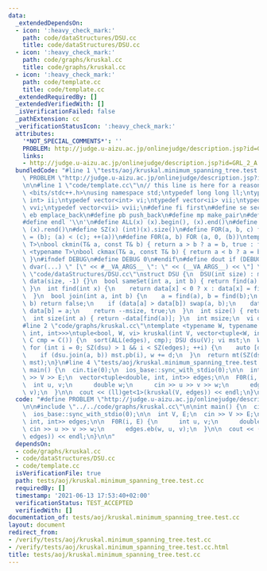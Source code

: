 ```yaml
---
data:
  _extendedDependsOn:
  - icon: ':heavy_check_mark:'
    path: code/dataStructures/DSU.cc
    title: code/dataStructures/DSU.cc
  - icon: ':heavy_check_mark:'
    path: code/graphs/kruskal.cc
    title: code/graphs/kruskal.cc
  - icon: ':heavy_check_mark:'
    path: code/template.cc
    title: code/template.cc
  _extendedRequiredBy: []
  _extendedVerifiedWith: []
  _isVerificationFailed: false
  _pathExtension: cc
  _verificationStatusIcon: ':heavy_check_mark:'
  attributes:
    '*NOT_SPECIAL_COMMENTS*': ''
    PROBLEM: http://judge.u-aizu.ac.jp/onlinejudge/description.jsp?id=GRL_2_A
    links:
    - http://judge.u-aizu.ac.jp/onlinejudge/description.jsp?id=GRL_2_A
  bundledCode: "#line 1 \"tests/aoj/kruskal.minimum_spanning_tree.test.cc\"\n#define\
    \ PROBLEM \"http://judge.u-aizu.ac.jp/onlinejudge/description.jsp?id=GRL_2_A\"\
    \n\n#line 1 \"code/template.cc\"\n// this line is here for a reason\n#include\
    \ <bits/stdc++.h>\nusing namespace std;\ntypedef long long ll;\ntypedef pair<int,\
    \ int> ii;\ntypedef vector<int> vi;\ntypedef vector<ii> vii;\ntypedef vector<vi>\
    \ vvi;\ntypedef vector<vii> vvii;\n#define fi first\n#define se second\n#define\
    \ eb emplace_back\n#define pb push_back\n#define mp make_pair\n#define mt make_tuple\n\
    #define endl '\\n'\n#define ALL(x) (x).begin(), (x).end()\n#define RALL(x) (x).rbegin(),\
    \ (x).rend()\n#define SZ(x) (int)(x).size()\n#define FOR(a, b, c) for (auto a\
    \ = (b); (a) < (c); ++(a))\n#define F0R(a, b) FOR (a, 0, (b))\ntemplate <typename\
    \ T>\nbool ckmin(T& a, const T& b) { return a > b ? a = b, true : false; }\ntemplate\
    \ <typename T>\nbool ckmax(T& a, const T& b) { return a < b ? a = b, true : false;\
    \ }\n#ifndef DEBUG\n#define DEBUG 0\n#endif\n#define dout if (DEBUG) cerr\n#define\
    \ dvar(...) \" [\" << #__VA_ARGS__ \": \" << (__VA_ARGS__) << \"] \"\n#line 2\
    \ \"code/dataStructures/DSU.cc\"\nstruct DSU {\n  DSU(int size) : msize(size),\
    \ data(size, -1) {}\n  bool sameSet(int a, int b) { return find(a) == find(b);\
    \ }\n  int find(int x) {\n    return data[x] < 0 ? x : data[x] = find(data[x]);\n\
    \  }\n  bool join(int a, int b) {\n    a = find(a), b = find(b);\n    if (a ==\
    \ b) return false;\n    if (data[a] > data[b]) swap(a, b);\n    data[a] += data[b],\
    \ data[b] = a;\n    return --msize, true;\n  }\n  int size() { return msize; }\n\
    \  int size(int a) { return -data[find(a)]; }\n  int msize;\n  vi data;\n};\n\
    #line 2 \"code/graphs/kruskal.cc\"\ntemplate <typename W, typename C = less<tuple<W,\
    \ int, int>>>\ntuple<bool, W, vi> kruskal(int V, vector<tuple<W, int, int>>& edges,\
    \ C cmp = C()) {\n  sort(ALL(edges), cmp); DSU dsu(V); vi mst;\n  W w = 0;\n \
    \ for (int i = 0; SZ(dsu) > 1 && i < SZ(edges); ++i) {\n    auto [d, a, b] = edges[i];\n\
    \    if (dsu.join(a, b)) mst.pb(i), w += d;\n  }\n  return mt(SZ(dsu) == 1, w,\
    \ mst);\n}\n#line 4 \"tests/aoj/kruskal.minimum_spanning_tree.test.cc\"\n\nint\
    \ main() {\n  cin.tie(0);\n  ios_base::sync_with_stdio(0);\n\n  int V, E;\n  cin\
    \ >> V >> E;\n  vector<tuple<double, int, int>> edges;\n\n  F0R(i, E) {\n    \
    \  int u, v;\n      double w;\n      cin >> u >> v >> w;\n      edges.eb(w, u,\
    \ v);\n  }\n\n  cout << (ll)get<1>(kruskal(V, edges)) << endl;\n}\n\n"
  code: "#define PROBLEM \"http://judge.u-aizu.ac.jp/onlinejudge/description.jsp?id=GRL_2_A\"\
    \n\n#include \"../../code/graphs/kruskal.cc\"\n\nint main() {\n  cin.tie(0);\n\
    \  ios_base::sync_with_stdio(0);\n\n  int V, E;\n  cin >> V >> E;\n  vector<tuple<double,\
    \ int, int>> edges;\n\n  F0R(i, E) {\n      int u, v;\n      double w;\n     \
    \ cin >> u >> v >> w;\n      edges.eb(w, u, v);\n  }\n\n  cout << (ll)get<1>(kruskal(V,\
    \ edges)) << endl;\n}\n\n"
  dependsOn:
  - code/graphs/kruskal.cc
  - code/dataStructures/DSU.cc
  - code/template.cc
  isVerificationFile: true
  path: tests/aoj/kruskal.minimum_spanning_tree.test.cc
  requiredBy: []
  timestamp: '2021-06-13 17:53:40+02:00'
  verificationStatus: TEST_ACCEPTED
  verifiedWith: []
documentation_of: tests/aoj/kruskal.minimum_spanning_tree.test.cc
layout: document
redirect_from:
- /verify/tests/aoj/kruskal.minimum_spanning_tree.test.cc
- /verify/tests/aoj/kruskal.minimum_spanning_tree.test.cc.html
title: tests/aoj/kruskal.minimum_spanning_tree.test.cc
---
```

